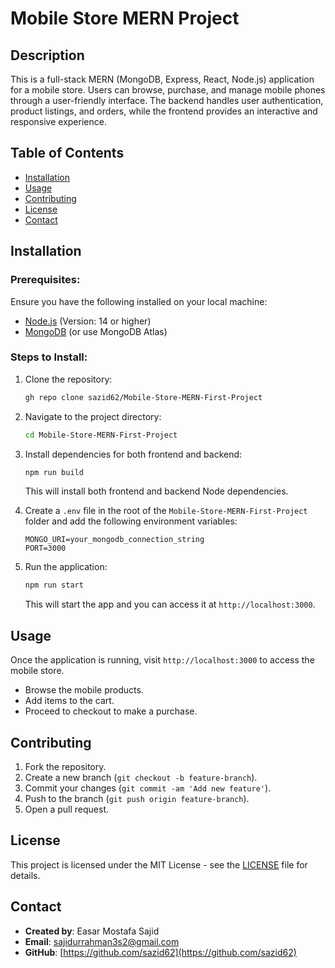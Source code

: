 # Mobile Store MERN Project

## Description
This is a full-stack MERN (MongoDB, Express, React, Node.js) application for a mobile store. Users can browse, purchase, and manage mobile phones through a user-friendly interface. The backend handles user authentication, product listings, and orders, while the frontend provides an interactive and responsive experience.

## Table of Contents
- [Installation](#installation)
- [Usage](#usage)
- [Contributing](#contributing)
- [License](#license)
- [Contact](#contact)

## Installation

### Prerequisites:
Ensure you have the following installed on your local machine:
- [Node.js](https://nodejs.org/en/) (Version: 14 or higher)
- [MongoDB](https://www.mongodb.com/try/download/community) (or use MongoDB Atlas)

### Steps to Install:

1. Clone the repository:
    ```bash
    gh repo clone sazid62/Mobile-Store-MERN-First-Project
    ```

2. Navigate to the project directory:
    ```bash
    cd Mobile-Store-MERN-First-Project
    ```

3. Install dependencies for both frontend and backend:
    ```bash
    npm run build
    ```
   This will install both frontend and backend Node dependencies.

4. Create a `.env` file in the root of the `Mobile-Store-MERN-First-Project` folder and add the following environment variables:
    ```text
    MONGO_URI=your_mongodb_connection_string
    PORT=3000
    ```

5. Run the application:
    ```bash
    npm run start
    ```
   This will start the app and you can access it at `http://localhost:3000`.

## Usage
Once the application is running, visit `http://localhost:3000` to access the mobile store.

- Browse the mobile products.
- Add items to the cart.
- Proceed to checkout to make a purchase.

## Contributing
1. Fork the repository.
2. Create a new branch (`git checkout -b feature-branch`).
3. Commit your changes (`git commit -am 'Add new feature'`).
4. Push to the branch (`git push origin feature-branch`).
5. Open a pull request.

## License
This project is licensed under the MIT License - see the [LICENSE](LICENSE) file for details.

## Contact
- **Created by**: Easar Mostafa Sajid
- **Email**: [sajidurrahman3s2@gmail.com](mailto:sajidurrahman3s2@gmail.com)
- **GitHub**: [https://github.com/sazid62](https://github.com/sazid62)
